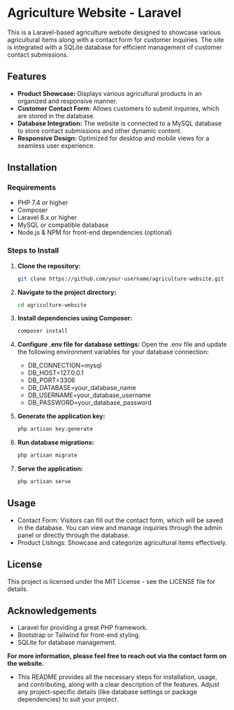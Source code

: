 # Agriculture Website - Laravel

This is a Laravel-based agriculture website designed to showcase various agricultural items along with a contact form for customer inquiries. The site is integrated with a SQLite database for efficient management of customer contact submissions.

## Features

- **Product Showcase:** Displays various agricultural products in an organized and responsive manner.
- **Customer Contact Form:** Allows customers to submit inquiries, which are stored in the database.
- **Database Integration:** The website is connected to a MySQL database to store contact submissions and other dynamic content.
- **Responsive Design:** Optimized for desktop and mobile views for a seamless user experience.

## Installation

### Requirements

- PHP 7.4 or higher
- Composer
- Laravel 8.x or higher
- MySQL or compatible database
- Node.js & NPM for front-end dependencies (optional)

### Steps to Install

1. **Clone the repository:**

   ```bash
   git clone https://github.com/your-username/agriculture-website.git
2. **Navigate to the project directory:**
   ```bash
   cd agriculture-website
3. **Install dependencies using Composer:**
   ````bash
   composer install
4. **Configure .env file for database settings:**
   Open the .env file and update the following environment variables for your database connection:
   - DB_CONNECTION=mysql
   - DB_HOST=127.0.0.1
   - DB_PORT=3306
   - DB_DATABASE=your_database_name
   - DB_USERNAME=your_database_username
   - DB_PASSWORD=your_database_password
5. **Generate the application key:**
   ````bash
   php artisan key:generate
6. **Run database migrations:**
   ````bash
   php artisan migrate
7. **Serve the application:**
   ````bash
   php artisan serve

## Usage
- Contact Form: Visitors can fill out the contact form, which will be saved in the database. You can view and manage inquiries through the admin panel or directly through the database.
- Product Listings: Showcase and categorize agricultural items effectively.

## License
This project is licensed under the MIT License - see the LICENSE file for details.

## Acknowledgements
- Laravel for providing a great PHP framework.
- Bootstrap or Tailwind for front-end styling.
- SQLite for database management.

**For more information, please feel free to reach out via the contact form on the website.**
- This README provides all the necessary steps for installation, usage, and contributing, along with a clear description of the features. Adjust any project-specific details (like database settings or package dependencies) to suit your project.
